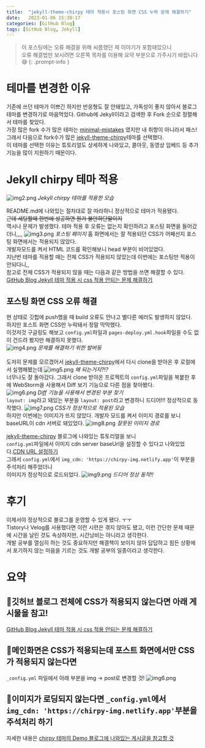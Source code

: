 ```yaml
---
title:  "jekyll-theme-chirpy 테마 적용시 포스팅 화면 CSS 누락 문제 해결하기"
date:   2023-01-06 15:30:17
categories: [GitHub Blog]
tags: [GitHub Blog, Jekyll]
---
```

> 이 포스팅에는 오류 해결을 위해 씨름했던 제 이야기가 포함돼있으니  
> 오류 해결법만 보시려면 오른쪽 목차를 이용해 요약 부분으로 가주시기 바랍니다😅
{: .prompt-info }

 
# 테마를 변경한 이유
기존에 쓰던 테마가 이쁘긴 하지만 반응형도 잘 안돼있고, 가독성이 좋지 않아서 블로그 테마를 변경하기로 마음먹었다.
Github에 Jekyll이라고 검색한 후 Fork 순으로 정렬해서 테마를 찾았다.  
가장 많은 fork 수가 많은 테마는 [minimal-mistakes](https://github.com/mmistakes/minimal-mistakes) 였지만 내 취향이 아니라서 패스!  
그래서 다음으로 fork수가 많은 [jekyll-theme-chirpy](https://github.com/cotes2020/jekyll-theme-chirpy)테마를 선택했다.  
이 테마를 선택한 이유는 튜토리얼도 상세하게 나와있고, 콜아웃, 동영상 임베드 등 추가기능을 많이 지원하기 때문이다.

# Jekyll chirpy 테마 적용  

![img2.png](/assets/img/2023-01-05-jekyll-post-css-ps/img.png)
_Jekyll chirpy 테마를 적용한 모습_

README.md에 나와있는 절차대로 잘 따라하니 정상적으로 테마가 적용됐다.  
~~근데 세팅할때 한번에 성공하면 뭔가 불안하단말이지~~  
역시나 문제가 발생했다. 테마 적용 후 오류는 없는지 확인하려고 포스팅 화면을 들어갔더니,,,,
![img3.png](/assets/img/2023-01-05-jekyll-post-css-ps/img2.png)
_포스팅 페이지_
홈 화면에서는 잘 적용되던 CSS가 어째선지 포스팅 화면에서는 적용되지 않았다.  
개발자모드를 켜서 HTML 코드를 확인해보니 head 부분이 비어있었다.  
지난번 테마를 적용할 때는 전체 CSS가 적용되지 않았는데 이번에는 포스팅만 적용이 안되다니,,  
참고로 전체 CSS가 적용되지 않을 때는 다음과 같은 방법을 쓰면 해결할 수 있다.  
[GitHub Blog Jekyll 테마 적용 시 css 적용 안되는 문제 해결하기](https://milk717.github.io/posts/Jekyll-theme-css-problem/)  
## 포스팅 화면 CSS 오류 해결 
현 상태로 깃헙에 push했을 때 build 오류도 안나고 별다른 에러도 발생하지 않았다.  
하지만 포스트 화면 CSS만 누락돼서 정말 막막했다.  
이것저것 구글링도 해보고 `config.yml`파일과 `pages-deploy.yml.hook`파일을 수도 없이 건드려 봤지만 해결하지 못했다.  
![img4.png](/assets/img/2023-01-05-jekyll-post-css-ps/img4.png)
_문제를 해결하기 위한 발버둥_  
<br/>
도저히 문제를 모르겠어서 [jekyll-theme-chirpy](https://github.com/cotes2020/jekyll-theme-chirpy)에서 다시 clone을 받아온 후 로컬에서 실행해봤는데
![img5.png](/assets/img/2023-01-05-jekyll-post-css-ps/img5.png)
_왜 되는거지?!?_
<br/>
너무나도 잘 돌아갔다. 그래서 clone 받아온 프로젝트의 `config.yml`파일을 복붙한 후에 WebStorm을 사용해서 Diff 보기 기능으로 다른 점을 찾아봤다.  
![img6.png](/assets/img/2023-01-05-jekyll-post-css-ps/img6.png)
_Diff 기능을 사용해서 변경된 부분 찾기_
<br/>
`layout: img`라고 돼있는 부분을 `layout: post`라고 변경하니 드디어!!! 정상적으로 동작했다.
![img7.png](/assets/img/2023-01-05-jekyll-post-css-ps/img7.png)
_CSS가 정상적으로 적용된 모습_
<br/>
하지만 이번에는 이미지가 뜨지 않았다. 개발자 모드를 켜서 이미지 경로를 보니 baseURL이 cdn 서버로 돼있었다.
![img8.png](/assets/img/2023-01-05-jekyll-post-css-ps/img8.png)
_잘못된 이미지 경로_

[jekyll-theme-chirpy](https://github.com/cotes2020/jekyll-theme-chirpy) 블로그에 나와있는 튜토리얼을 보니  
`config.yml`파일에서 이미지 cdn server baseUrl을 설정할 수 있다고 나와있었다.[CDN URL 설정하기](https://chirpy.cotes.page/posts/write-a-new-post/#cdn-url)  
그래서 `config.yml`에서 `img_cdn: 'https://chirpy-img.netlify.app'`이 부분을 주석처리 해주었더니  
이미지가 정상적으로 로드되었다.
![img9.png](/assets/img/2023-01-05-jekyll-post-css-ps/img9.png)
_드디어 정상 동작!!_

# 후기
이제서야 정상적으로 블로그를 운영할 수 있게 됐다. ㅜㅜ  
Tistory나 Velog를 사용했다면 이런 시련은 겪지 않아도 됐고, 이런 간단한 문제 때문에 시간을 날린 것도 속상하지만, 시간낭비는 아니라고 생각한다.   
개발 공부를 열심히 하는 것도 중요하지만 해결책이 보이지 않아 답답하고 힘든 상황에서 포기하지 않는 마음을 기르는 것도 개발 공부의 일종이라고 생각한다.

# 요약
## 📌깃허브 블로그 전체에 CSS가 적용되지 않는다면 아래 게시물을 참고!  
[GitHub Blog Jekyll 테마 적용 시 css 적용 안되는 문제 해결하기](https://milk717.github.io/posts/Jekyll-theme-css-ps/)  
## 📌메인화면은 CSS가 적용되는데 포스트 화면에서만 CSS가 적용되지 않는다면  
`_config.yml` 파일에서 아래 부분을 img -> post로 변경할 것!
![img6.png](/assets/img/2023-01-05-jekyll-post-css-ps/img6.png)
## 📌이미지가 로딩되지 않는다면 `_config.yml`에서 `img_cdn: 'https://chirpy-img.netlify.app'`부분을 주석처리 하기  
자세한 내용은 [chirpy 테마의 Demo 블로그에 나와있는 게시글을 참고할 것](https://chirpy.cotes.page/posts/write-a-new-post/#cdn-url)  

